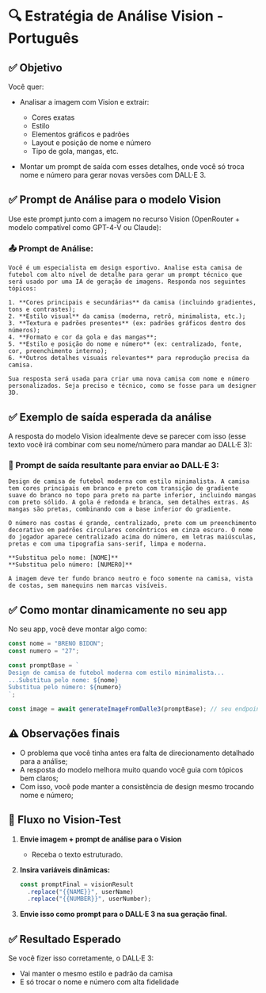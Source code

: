 # 🔍 Estratégia de Análise Vision - Português

## ✅ Objetivo

Você quer:

- Analisar a imagem com Vision e extrair:
  - Cores exatas
  - Estilo
  - Elementos gráficos e padrões
  - Layout e posição de nome e número
  - Tipo de gola, mangas, etc.

- Montar um prompt de saída com esses detalhes, onde você só troca nome e número para gerar novas versões com DALL·E 3.

## ✅ Prompt de Análise para o modelo Vision

Use este prompt junto com a imagem no recurso Vision (OpenRouter + modelo compatível como GPT-4-V ou Claude):

### 📤 Prompt de Análise:

```
Você é um especialista em design esportivo. Analise esta camisa de futebol com alto nível de detalhe para gerar um prompt técnico que será usado por uma IA de geração de imagens. Responda nos seguintes tópicos:

1. **Cores principais e secundárias** da camisa (incluindo gradientes, tons e contrastes);
2. **Estilo visual** da camisa (moderna, retrô, minimalista, etc.);
3. **Textura e padrões presentes** (ex: padrões gráficos dentro dos números);
4. **Formato e cor da gola e das mangas**;
5. **Estilo e posição do nome e número** (ex: centralizado, fonte, cor, preenchimento interno);
6. **Outros detalhes visuais relevantes** para reprodução precisa da camisa.

Sua resposta será usada para criar uma nova camisa com nome e número personalizados. Seja preciso e técnico, como se fosse para um designer 3D.
```

## ✅ Exemplo de saída esperada da análise

A resposta do modelo Vision idealmente deve se parecer com isso (esse texto você irá combinar com seu nome/número para mandar ao DALL·E 3):

### 📄 Prompt de saída resultante para enviar ao DALL·E 3:

```
Design de camisa de futebol moderna com estilo minimalista. A camisa tem cores principais em branco e preto com transição de gradiente suave do branco no topo para preto na parte inferior, incluindo mangas com preto sólido. A gola é redonda e branca, sem detalhes extras. As mangas são pretas, combinando com a base inferior do gradiente.

O número nas costas é grande, centralizado, preto com um preenchimento decorativo em padrões circulares concêntricos em cinza escuro. O nome do jogador aparece centralizado acima do número, em letras maiúsculas, pretas e com uma tipografia sans-serif, limpa e moderna.

**Substitua pelo nome: [NOME]**
**Substitua pelo número: [NUMERO]**

A imagem deve ter fundo branco neutro e foco somente na camisa, vista de costas, sem manequins nem marcas visíveis.
```

## ✅ Como montar dinamicamente no seu app

No seu app, você deve montar algo como:

```typescript
const nome = "BRENO BIDON";
const numero = "27";

const promptBase = `
Design de camisa de futebol moderna com estilo minimalista...
...Substitua pelo nome: ${nome}
Substitua pelo número: ${numero}
`;

const image = await generateImageFromDalle3(promptBase); // seu endpoint
```

## ⚠️ Observações finais

- O problema que você tinha antes era falta de direcionamento detalhado para a análise;
- A resposta do modelo melhora muito quando você guia com tópicos bem claros;
- Com isso, você pode manter a consistência de design mesmo trocando nome e número;

## 🔄 Fluxo no Vision-Test

1. **Envie imagem + prompt de análise para o Vision**
   - Receba o texto estruturado.

2. **Insira variáveis dinâmicas:**
   ```typescript
   const promptFinal = visionResult
     .replace("{{NAME}}", userName)
     .replace("{{NUMBER}}", userNumber);
   ```

3. **Envie isso como prompt para o DALL·E 3 na sua geração final.**

## ✅ Resultado Esperado

Se você fizer isso corretamente, o DALL·E 3:
- Vai manter o mesmo estilo e padrão da camisa
- E só trocar o nome e número com alta fidelidade 